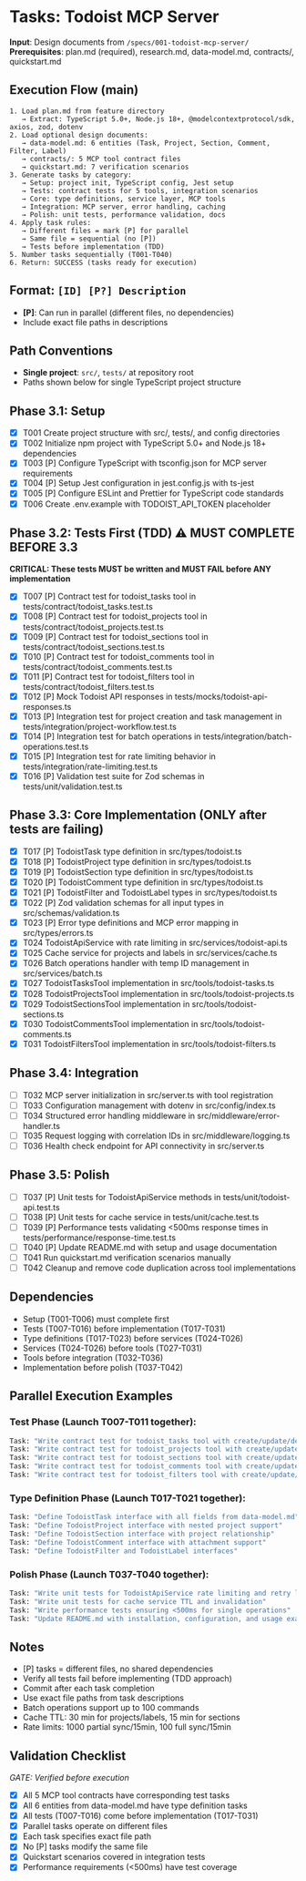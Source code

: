 # Tasks: Todoist MCP Server

**Input**: Design documents from `/specs/001-todoist-mcp-server/`
**Prerequisites**: plan.md (required), research.md, data-model.md, contracts/, quickstart.md

## Execution Flow (main)
```
1. Load plan.md from feature directory
   → Extract: TypeScript 5.0+, Node.js 18+, @modelcontextprotocol/sdk, axios, zod, dotenv
2. Load optional design documents:
   → data-model.md: 6 entities (Task, Project, Section, Comment, Filter, Label)
   → contracts/: 5 MCP tool contract files
   → quickstart.md: 7 verification scenarios
3. Generate tasks by category:
   → Setup: project init, TypeScript config, Jest setup
   → Tests: contract tests for 5 tools, integration scenarios
   → Core: type definitions, service layer, MCP tools
   → Integration: MCP server, error handling, caching
   → Polish: unit tests, performance validation, docs
4. Apply task rules:
   → Different files = mark [P] for parallel
   → Same file = sequential (no [P])
   → Tests before implementation (TDD)
5. Number tasks sequentially (T001-T040)
6. Return: SUCCESS (tasks ready for execution)
```

## Format: `[ID] [P?] Description`
- **[P]**: Can run in parallel (different files, no dependencies)
- Include exact file paths in descriptions

## Path Conventions
- **Single project**: `src/`, `tests/` at repository root
- Paths shown below for single TypeScript project structure

## Phase 3.1: Setup
- [x] T001 Create project structure with src/, tests/, and config directories
- [x] T002 Initialize npm project with TypeScript 5.0+ and Node.js 18+ dependencies
- [x] T003 [P] Configure TypeScript with tsconfig.json for MCP server requirements
- [x] T004 [P] Setup Jest configuration in jest.config.js with ts-jest
- [x] T005 [P] Configure ESLint and Prettier for TypeScript code standards
- [x] T006 Create .env.example with TODOIST_API_TOKEN placeholder

## Phase 3.2: Tests First (TDD) ⚠️ MUST COMPLETE BEFORE 3.3
**CRITICAL: These tests MUST be written and MUST FAIL before ANY implementation**
- [x] T007 [P] Contract test for todoist_tasks tool in tests/contract/todoist_tasks.test.ts
- [x] T008 [P] Contract test for todoist_projects tool in tests/contract/todoist_projects.test.ts
- [x] T009 [P] Contract test for todoist_sections tool in tests/contract/todoist_sections.test.ts
- [x] T010 [P] Contract test for todoist_comments tool in tests/contract/todoist_comments.test.ts
- [x] T011 [P] Contract test for todoist_filters tool in tests/contract/todoist_filters.test.ts
- [x] T012 [P] Mock Todoist API responses in tests/mocks/todoist-api-responses.ts
- [x] T013 [P] Integration test for project creation and task management in tests/integration/project-workflow.test.ts
- [x] T014 [P] Integration test for batch operations in tests/integration/batch-operations.test.ts
- [x] T015 [P] Integration test for rate limiting behavior in tests/integration/rate-limiting.test.ts
- [x] T016 [P] Validation test suite for Zod schemas in tests/unit/validation.test.ts

## Phase 3.3: Core Implementation (ONLY after tests are failing)
- [x] T017 [P] TodoistTask type definition in src/types/todoist.ts
- [x] T018 [P] TodoistProject type definition in src/types/todoist.ts
- [x] T019 [P] TodoistSection type definition in src/types/todoist.ts
- [x] T020 [P] TodoistComment type definition in src/types/todoist.ts
- [x] T021 [P] TodoistFilter and TodoistLabel types in src/types/todoist.ts
- [x] T022 [P] Zod validation schemas for all input types in src/schemas/validation.ts
- [x] T023 [P] Error type definitions and MCP error mapping in src/types/errors.ts
- [x] T024 TodoistApiService with rate limiting in src/services/todoist-api.ts
- [x] T025 Cache service for projects and labels in src/services/cache.ts
- [x] T026 Batch operations handler with temp ID management in src/services/batch.ts
- [x] T027 TodoistTasksTool implementation in src/tools/todoist-tasks.ts
- [x] T028 TodoistProjectsTool implementation in src/tools/todoist-projects.ts
- [x] T029 TodoistSectionsTool implementation in src/tools/todoist-sections.ts
- [x] T030 TodoistCommentsTool implementation in src/tools/todoist-comments.ts
- [x] T031 TodoistFiltersTool implementation in src/tools/todoist-filters.ts

## Phase 3.4: Integration
- [ ] T032 MCP server initialization in src/server.ts with tool registration
- [ ] T033 Configuration management with dotenv in src/config/index.ts
- [ ] T034 Structured error handling middleware in src/middleware/error-handler.ts
- [ ] T035 Request logging with correlation IDs in src/middleware/logging.ts
- [ ] T036 Health check endpoint for API connectivity in src/server.ts

## Phase 3.5: Polish
- [ ] T037 [P] Unit tests for TodoistApiService methods in tests/unit/todoist-api.test.ts
- [ ] T038 [P] Unit tests for cache service in tests/unit/cache.test.ts
- [ ] T039 [P] Performance tests validating <500ms response times in tests/performance/response-time.test.ts
- [ ] T040 [P] Update README.md with setup and usage documentation
- [ ] T041 Run quickstart.md verification scenarios manually
- [ ] T042 Cleanup and remove code duplication across tool implementations

## Dependencies
- Setup (T001-T006) must complete first
- Tests (T007-T016) before implementation (T017-T031)
- Type definitions (T017-T023) before services (T024-T026)
- Services (T024-T026) before tools (T027-T031)
- Tools before integration (T032-T036)
- Implementation before polish (T037-T042)

## Parallel Execution Examples

### Test Phase (Launch T007-T011 together):
```bash
Task: "Write contract test for todoist_tasks tool with create/update/delete/list/complete actions"
Task: "Write contract test for todoist_projects tool with create/update/delete/list/archive actions"
Task: "Write contract test for todoist_sections tool with create/update/delete/list/reorder actions"
Task: "Write contract test for todoist_comments tool with create/update/delete/list actions"
Task: "Write contract test for todoist_filters tool with create/update/delete/list/query actions"
```

### Type Definition Phase (Launch T017-T021 together):
```bash
Task: "Define TodoistTask interface with all fields from data-model.md"
Task: "Define TodoistProject interface with nested project support"
Task: "Define TodoistSection interface with project relationship"
Task: "Define TodoistComment interface with attachment support"
Task: "Define TodoistFilter and TodoistLabel interfaces"
```

### Polish Phase (Launch T037-T040 together):
```bash
Task: "Write unit tests for TodoistApiService rate limiting and retry logic"
Task: "Write unit tests for cache service TTL and invalidation"
Task: "Write performance tests ensuring <500ms for single operations"
Task: "Update README.md with installation, configuration, and usage examples"
```

## Notes
- [P] tasks = different files, no shared dependencies
- Verify all tests fail before implementing (TDD approach)
- Commit after each task completion
- Use exact file paths from task descriptions
- Batch operations support up to 100 commands
- Cache TTL: 30 min for projects/labels, 15 min for sections
- Rate limits: 1000 partial sync/15min, 100 full sync/15min

## Validation Checklist
*GATE: Verified before execution*

- [x] All 5 MCP tool contracts have corresponding test tasks
- [x] All 6 entities from data-model.md have type definition tasks
- [x] All tests (T007-T016) come before implementation (T017-T031)
- [x] Parallel tasks operate on different files
- [x] Each task specifies exact file path
- [x] No [P] tasks modify the same file
- [x] Quickstart scenarios covered in integration tests
- [x] Performance requirements (<500ms) have test coverage